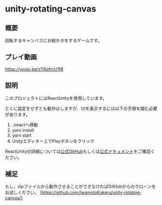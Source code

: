 # unity-rotating-canvas
## 概要
回転するキャンバスにお絵かきをするゲームです。

## プレイ動画
https://youtu.be/zTKofrcU1f8

## 説明
このプロジェクトにはReactUnityを使用しています。

とくに設定をせずとも動作はしますが、UIを表示するには以下の手順を踏む必要があります。

1. ./reactへ移動
1. yarn install
1. yarn start
1. Unityエディター上でPlayボタンをクリック

ReactUnityの詳細については[公式GitHub](https://github.com/ReactUnity/full-sample)もしくは[公式ドキュメント](https://reactunity.github.io)をご確認ください。


## 補足
もし、zipファイルから動作させることができなければGitHubからのクローンをお試しください。
[https://github.com/IwamotoKakeru/unity-rotating-canvas/]
